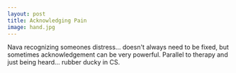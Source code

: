 ```yaml
---
layout: post
title: Acknowledging Pain
image: hand.jpg
---
```




Nava recognizing someones distress... doesn't always need to be fixed, but sometimes acknowledgement can be very powerful.  Parallel to therapy and just being heard... rubber ducky in CS.